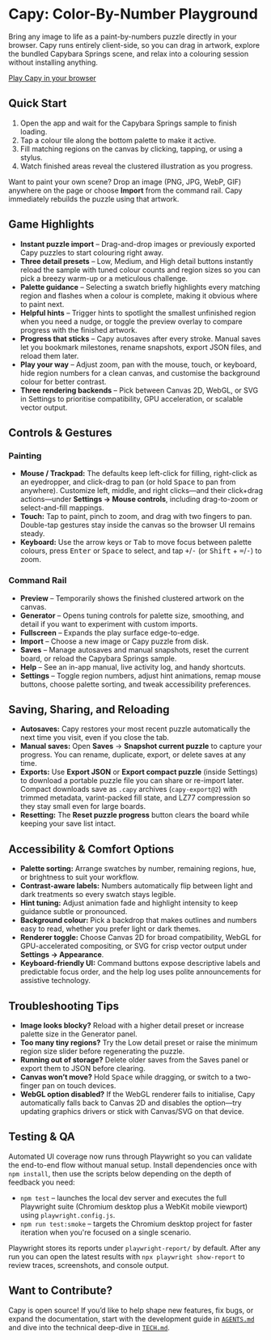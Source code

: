 # Capy: Color-By-Number Playground

Bring any image to life as a paint-by-numbers puzzle directly in your browser. Capy runs entirely client-side, so you can drag in artwork, explore the bundled Capybara Springs scene, and relax into a colouring session without installing anything.

<a href="https://shthed.github.io/capy/">Play Capy in your browser</a>

## Quick Start

1. Open the app and wait for the Capybara Springs sample to finish loading.
2. Tap a colour tile along the bottom palette to make it active.
3. Fill matching regions on the canvas by clicking, tapping, or using a stylus.
4. Watch finished areas reveal the clustered illustration as you progress.

Want to paint your own scene? Drop an image (PNG, JPG, WebP, GIF) anywhere on the page or choose **Import** from the command rail. Capy immediately rebuilds the puzzle using that artwork.

## Game Highlights

- **Instant puzzle import** – Drag-and-drop images or previously exported Capy puzzles to start colouring right away.
- **Three detail presets** – Low, Medium, and High detail buttons instantly reload the sample with tuned colour counts and region sizes so you can pick a breezy warm-up or a meticulous challenge.
- **Palette guidance** – Selecting a swatch briefly highlights every matching region and flashes when a colour is complete, making it obvious where to paint next.
- **Helpful hints** – Trigger hints to spotlight the smallest unfinished region when you need a nudge, or toggle the preview overlay to compare progress with the finished artwork.
- **Progress that sticks** – Capy autosaves after every stroke. Manual saves let you bookmark milestones, rename snapshots, export JSON files, and reload them later.
- **Play your way** – Adjust zoom, pan with the mouse, touch, or keyboard, hide region numbers for a clean canvas, and customise the background colour for better contrast.
- **Three rendering backends** – Pick between Canvas 2D, WebGL, or SVG in Settings to prioritise compatibility, GPU acceleration, or scalable vector output.

## Controls & Gestures

### Painting
- **Mouse / Trackpad:** The defaults keep left-click for filling, right-click as an eyedropper, and click-drag to pan (or hold <kbd>Space</kbd> to pan from anywhere). Customize left, middle, and right clicks—and their click+drag actions—under **Settings → Mouse controls**, including drag-to-zoom or select-and-fill mappings.
- **Touch:** Tap to paint, pinch to zoom, and drag with two fingers to pan. Double-tap gestures stay inside the canvas so the browser UI remains steady.
- **Keyboard:** Use the arrow keys or <kbd>Tab</kbd> to move focus between palette colours, press <kbd>Enter</kbd> or <kbd>Space</kbd> to select, and tap <kbd>+</kbd>/<kbd>-</kbd> (or <kbd>Shift</kbd> + <kbd>=</kbd>/<kbd>-</kbd>) to zoom.

### Command Rail
- **Preview** – Temporarily shows the finished clustered artwork on the canvas.
- **Generator** – Opens tuning controls for palette size, smoothing, and detail if you want to experiment with custom imports.
- **Fullscreen** – Expands the play surface edge-to-edge.
- **Import** – Choose a new image or Capy puzzle from disk.
- **Saves** – Manage autosaves and manual snapshots, reset the current board, or reload the Capybara Springs sample.
- **Help** – See an in-app manual, live activity log, and handy shortcuts.
- **Settings** – Toggle region numbers, adjust hint animations, remap mouse buttons, choose palette sorting, and tweak accessibility preferences.

## Saving, Sharing, and Reloading

- **Autosaves:** Capy restores your most recent puzzle automatically the next time you visit, even if you close the tab.
- **Manual saves:** Open **Saves** → **Snapshot current puzzle** to capture your progress. You can rename, duplicate, export, or delete saves at any time.
- **Exports:** Use **Export JSON** or **Export compact puzzle** (inside Settings) to download a portable puzzle file you can share or re-import later. Compact downloads save as `.capy` archives (`capy-export@2`) with trimmed metadata, varint-packed fill state, and LZ77 compression so they stay small even for large boards.
- **Resetting:** The **Reset puzzle progress** button clears the board while keeping your save list intact.

## Accessibility & Comfort Options

- **Palette sorting:** Arrange swatches by number, remaining regions, hue, or brightness to suit your workflow.
- **Contrast-aware labels:** Numbers automatically flip between light and dark treatments so every swatch stays legible.
- **Hint tuning:** Adjust animation fade and highlight intensity to keep guidance subtle or pronounced.
- **Background colour:** Pick a backdrop that makes outlines and numbers easy to read, whether you prefer light or dark themes.
- **Renderer toggle:** Choose Canvas 2D for broad compatibility, WebGL for GPU-accelerated compositing, or SVG for crisp vector output under **Settings → Appearance**.
- **Keyboard-friendly UI:** Command buttons expose descriptive labels and predictable focus order, and the help log uses polite announcements for assistive technology.

## Troubleshooting Tips

- **Image looks blocky?** Reload with a higher detail preset or increase palette size in the Generator panel.
- **Too many tiny regions?** Try the Low detail preset or raise the minimum region size slider before regenerating the puzzle.
- **Running out of storage?** Delete older saves from the Saves panel or export them to JSON before clearing.
- **Canvas won’t move?** Hold <kbd>Space</kbd> while dragging, or switch to a two-finger pan on touch devices.
- **WebGL option disabled?** If the WebGL renderer fails to initialise, Capy automatically falls back to Canvas 2D and disables the option—try updating graphics drivers or stick with Canvas/SVG on that device.

## Testing & QA

Automated UI coverage now runs through Playwright so you can validate the end-to-end flow without manual setup. Install dependencies once with `npm install`, then use the scripts below depending on the depth of feedback you need:

- `npm test` – launches the local dev server and executes the full Playwright suite (Chromium desktop plus a WebKit mobile viewport) using `playwright.config.js`.
- `npm run test:smoke` – targets the Chromium desktop project for faster iteration when you're focused on a single scenario.

Playwright stores its reports under `playwright-report/` by default. After any run you can open the latest results with `npx playwright show-report` to review traces, screenshots, and console output.

## Want to Contribute?

Capy is open source! If you’d like to help shape new features, fix bugs, or expand the documentation, start with the development guide in [`AGENTS.md`](./AGENTS.md) and dive into the technical deep-dive in [`TECH.md`](./TECH.md).
